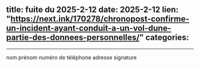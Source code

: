  
title:  fuite du 2025-2-12
date: 2025-2-12
lien: "https://next.ink/170278/chronopost-confirme-un-incident-ayant-conduit-a-un-vol-dune-partie-des-donnees-personnelles/"
categories:
  - 
---

nom
prénom
numéro de téléphone
adresse
signature

